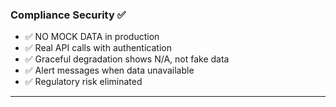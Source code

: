 ### Compliance Security ✅

- ✅ NO MOCK DATA in production
- ✅ Real API calls with authentication
- ✅ Graceful degradation shows N/A, not fake data
- ✅ Alert messages when data unavailable
- ✅ Regulatory risk eliminated

---
